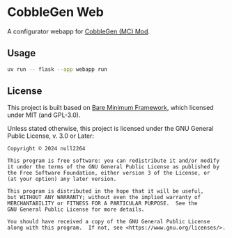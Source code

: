 # CobbleGen Web

A configurator webapp for [CobbleGen (MC) Mod](https://github.com/null2264/CobbleGen).

## Usage

```sh
uv run -- flask --app webapp run
```

## License

This project is built based on [Bare Minimum Framework](https://github.com/Iteranya/bare-minimum-framework), which licensed under MIT (and GPL-3.0).

Unless stated otherwise, this project is licensed under the GNU General Public License, v. 3.0 or Later:

    Copyright © 2024 null2264

    This program is free software: you can redistribute it and/or modify
    it under the terms of the GNU General Public License as published by
    the Free Software Foundation, either version 3 of the License, or
    (at your option) any later version.

    This program is distributed in the hope that it will be useful,
    but WITHOUT ANY WARRANTY; without even the implied warranty of
    MERCHANTABILITY or FITNESS FOR A PARTICULAR PURPOSE.  See the
    GNU General Public License for more details.

    You should have received a copy of the GNU General Public License
    along with this program.  If not, see <https://www.gnu.org/licenses/>.